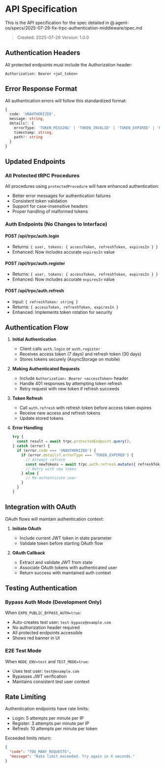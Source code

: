 # API Specification

This is the API specification for the spec detailed in @.agent-os/specs/2025-07-29-fix-trpc-authentication-middleware/spec.md

> Created: 2025-07-29
> Version: 1.0.0

## Authentication Headers

All protected endpoints must include the Authorization header:

```
Authorization: Bearer <jwt_token>
```

## Error Response Format

All authentication errors will follow this standardized format:

```typescript
{
  code: 'UNAUTHORIZED',
  message: string,
  details?: {
    errorType: 'TOKEN_MISSING' | 'TOKEN_INVALID' | 'TOKEN_EXPIRED' | 'USER_NOT_FOUND',
    timestamp: string,
    path?: string
  }
}
```

## Updated Endpoints

### All Protected tRPC Procedures

All procedures using `protectedProcedure` will have enhanced authentication:

- Better error messages for authentication failures
- Consistent token validation
- Support for case-insensitive headers
- Proper handling of malformed tokens

### Auth Endpoints (No Changes to Interface)

#### POST /api/trpc/auth.login
- Returns: `{ user, tokens: { accessToken, refreshToken, expiresIn } }`
- Enhanced: Now includes accurate `expiresIn` value

#### POST /api/trpc/auth.register  
- Returns: `{ user, tokens: { accessToken, refreshToken, expiresIn } }`
- Enhanced: Now includes accurate `expiresIn` value

#### POST /api/trpc/auth.refresh
- Input: `{ refreshToken: string }`
- Returns: `{ accessToken, refreshToken, expiresIn }`
- Enhanced: Implements token rotation for security

## Authentication Flow

1. **Initial Authentication**
   - Client calls `auth.login` or `auth.register`
   - Receives access token (7 days) and refresh token (30 days)
   - Stores tokens securely (AsyncStorage on mobile)

2. **Making Authenticated Requests**
   - Include `Authorization: Bearer <accessToken>` header
   - Handle 401 responses by attempting token refresh
   - Retry request with new token if refresh succeeds

3. **Token Refresh**
   - Call `auth.refresh` with refresh token before access token expires
   - Receive new access and refresh tokens
   - Update stored tokens

4. **Error Handling**
   ```typescript
   try {
     const result = await trpc.protectedEndpoint.query();
   } catch (error) {
     if (error.code === 'UNAUTHORIZED') {
       if (error.details?.errorType === 'TOKEN_EXPIRED') {
         // Attempt refresh
         const newTokens = await trpc.auth.refresh.mutate({ refreshToken });
         // Retry with new token
       } else {
         // Re-authenticate user
       }
     }
   }
   ```

## Integration with OAuth

OAuth flows will maintain authentication context:

1. **Initiate OAuth**
   - Include current JWT token in state parameter
   - Validate token before starting OAuth flow

2. **OAuth Callback**
   - Extract and validate JWT from state
   - Associate OAuth tokens with authenticated user
   - Return success with maintained auth context

## Testing Authentication

### Bypass Auth Mode (Development Only)
When `EXPO_PUBLIC_BYPASS_AUTH=true`:
- Auto-creates test user: `test-bypass@example.com`
- No authorization header required
- All protected endpoints accessible
- Shows red banner in UI

### E2E Test Mode
When `NODE_ENV=test` and `TEST_MODE=true`:
- Uses test user: `test@example.com`
- Bypasses JWT verification
- Maintains consistent test user context

## Rate Limiting

Authentication endpoints have rate limits:
- Login: 5 attempts per minute per IP
- Register: 3 attempts per minute per IP  
- Refresh: 10 attempts per minute per token

Exceeded limits return:
```json
{
  "code": "TOO_MANY_REQUESTS",
  "message": "Rate limit exceeded. Try again in X seconds."
}